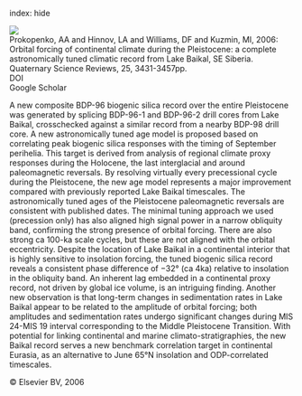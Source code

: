 index: hide

<div class="Citation">
    <div class="Citation-thumb CitationThumb-linked"  data-href="https://doi.org/10.1016/j.quascirev.2006.10.002">
      <img src="https://static.claimspace.cloud/climate-study-static/refs/thumbs/5/Prokopenko_et_al_2006-thumb.png" />
    </div>

  <div class="Citation-body">
    <div class="Citation-text">Prokopenko, AA and Hinnov, LA and Williams, DF and Kuzmin, MI, 2006: Orbital forcing of continental climate during the Pleistocene: a complete astronomically tuned climatic record from Lake Baikal, SE Siberia. <span class="Article-journal">Quaternary Science Reviews, </span><span class="Article-volume">25, </span>3431-3457pp.</div>
    <div class="Citation-links">
      <div class="CitationLink" data-href="https://doi.org/10.1016/j.quascirev.2006.10.002">
        <div class="CitationLink-icon CitationLink-Doi"></div>
        <div class="CitationLink-text">DOI</div>
      </div>
      <div class="CitationLink" data-href="https://scholar.google.com/scholar?q=10.1016/j.quascirev.2006.10.002">
        <div class="CitationLink-icon CitationLink-Scholar"></div>
        <div class="CitationLink-text">Google Scholar</div>
      </div>
    </div>
  </div>
</div>

A new composite BDP-96 biogenic silica record over the entire Pleistocene was generated by splicing BDP-96-1 and BDP-96-2 drill cores from Lake Baikal, crosschecked against a similar record from a nearby BDP-98 drill core. A new astronomically tuned age model is proposed based on correlating peak biogenic silica responses with the timing of September perihelia. This target is derived from analysis of regional climate proxy responses during the Holocene, the last interglacial and around paleomagnetic reversals. By resolving virtually every precessional cycle during the Pleistocene, the new age model represents a major improvement compared with previously reported Lake Baikal timescales. The astronomically tuned ages of the Pleistocene paleomagnetic reversals are consistent with published dates. The minimal tuning approach we used (precession only) has also aligned high signal power in a narrow obliquity band, confirming the strong presence of orbital forcing. There are also strong ca 100-ka scale cycles, but these are not aligned with the orbital eccentricity.                   Despite the location of Lake Baikal in a continental interior that is highly sensitive to insolation forcing, the tuned biogenic silica record reveals a consistent phase difference of −32° (ca 4ka) relative to insolation in the obliquity band. An inherent lag embedded in a continental proxy record, not driven by global ice volume, is an intriguing finding. Another new observation is that long-term changes in sedimentation rates in Lake Baikal appear to be related to the amplitude of orbital forcing; both amplitudes and sedimentation rates undergo significant changes during MIS 24-MIS 19 interval corresponding to the Middle Pleistocene Transition. With potential for linking continental and marine climato-stratigraphies, the new Baikal record serves a new benchmark correlation target in continental Eurasia, as an alternative to June 65°N insolation and ODP-correlated timescales.

<div class="Citation-copy">
&copy; Elsevier BV, 2006
</div>